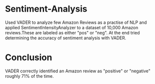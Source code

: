 # Sentiment-Analysis

Used VADER to analyze few Amazon Reviews as a practise of NLP and applied SentimentIntensityAnalyzer to a dataset of 10,000 Amazon reviews.These are labeled as either "pos" or "neg". At the end tried determining the accuracy of sentiment analysis with VADER.

# Conclusion

 VADER correctly identified an Amazon review as "positive" or "negative" roughly 71% of the time.
